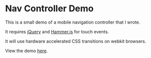 # Nav Controller Demo

This is a small demo of a mobile navigation controller that I wrote.

It requires [jQuery][jq] and [Hammer.js][hammer] for touch events.

It will use hardware accelerated CSS transitions on webkit browsers.

View the demo [here][demo].

[jq]: http://jquery.com
[hammer]: http://eightmedia.github.com/hammer.js/
[demo]: http://htmlpreview.github.com/?https://raw.github.com/maxkostow/navcontroller/master/demo.html
